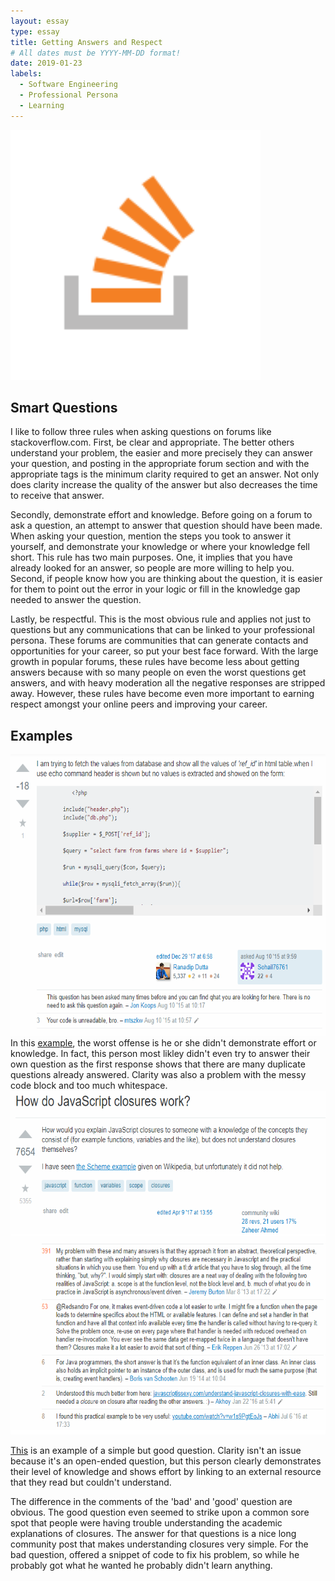 ```yaml
---
layout: essay
type: essay
title: Getting Answers and Respect
# All dates must be YYYY-MM-DD format!
date: 2019-01-23
labels:
  - Software Engineering
  - Professional Persona
  - Learning
---
```

<img src="../images/so-icon.png" width="400" height="400">

## Smart Questions
  I like to follow three rules when asking questions on forums like stackoverflow.com. First, be clear and appropriate.  The better others understand your problem, the easier and more precisely they can answer your question, and posting in the appropriate forum section and with the appropriate tags is the minimum clarity required to get an answer.  Not only does clarity increase the quality of the answer but also decreases the time to receive that answer.
  
  Secondly, demonstrate effort and knowledge.  Before going on a forum to ask a question, an attempt to answer that question should have been made.  When asking your question, mention the steps you took to answer it yourself, and demonstrate your knowledge or where your knowledge fell short.  This rule has two main purposes. One, it implies that you have already looked for an answer, so people are more willing to help you. Second, if people know how you are thinking about the question, it is easier for them to point out the error in your logic or fill in the knowledge gap needed to answer the question.
  
  Lastly, be respectful. This is the most obvious rule and applies not just to questions but any communications that can be linked to your professional persona.  These forums are communities that can generate contacts and opportunities for your career, so put your best face forward.  With the large growth in popular forums, these rules have become less about getting answers because with so many people on even the worst questions get answers, and with heavy moderation all the negative responses are stripped away. However, these rules have become even more important to earning respect amongst your online peers and improving your career.

## Examples
<img src="../images/badQuestion.png" width="600" height="450">
In this <a href="https://stackoverflow.com/questions/31916639/want-to-fetch-data-from-mysql-database-and-show-the-data-in-html-table">example</a>, the worst offense is he or she didn't demonstrate effort or knowledge.  In fact, this person most likley didn't even try to answer their own question as the first response shows that there are many duplicate questions already answered.  Clarity was also a problem with the messy code block and too much whitespace.


<img src="../images/goodQuestion.png" width="600" height="550">


<a href="https://stackoverflow.com/questions/111102/how-do-javascript-closures-work?rq=1">This</a> is an example of a simple but good question. Clarity isn't an issue because it's an open-ended question, but this person clearly demonstrates their level of knowledge and shows effort by linking to an external resource that they read but couldn't understand.

  The difference in the comments of the 'bad' and 'good' question are obvious.  The good question even seemed to strike upon a common sore spot that people were having trouble understanding the academic explanations of closures.  The answer for that questions is a nice long community post that makes understanding closures very simple. For the bad question, offered a snippet of code to fix his problem, so while he probably got what he wanted he probably didn't learn anything.


